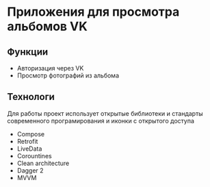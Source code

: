 # Приложения для просмотра альбомов VK
## Функции
- Авторизация через VK
- Просмотр фотографий из альбома

## Технологи
Для работы проект использует открытые библиотеки и стандарты современного програмирования и иконки с открытого доступа
- Compose
- Retrofit
- LiveData
- Corountines
- Clean architecture
- Dagger 2
- MVVM



